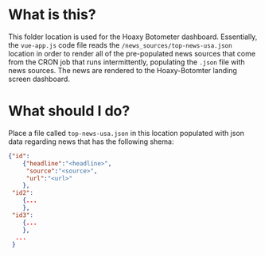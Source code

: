 # What is this?

This folder location is used for the Hoaxy Botometer dashboard.  Essentially, the `vue-app.js` code file reads the `/news_sources/top-news-usa.json` location in order to render all of the pre-populated news sources that come from the CRON job that runs intermittently, populating the `.json` file with news sources.  The news are rendered to the Hoaxy-Botomter landing screen dashboard.

# What should I do?

Place a file called `top-news-usa.json` in this location populated with json data regarding news that has the following shema:

```json
{"id": 
	{"headline":"<headline>",
	 "source":"<source>",
	 "url":"<url>"
	},
 "id2": 
  	{...
    },
 "id3": 
    {...
    },
  ...		
 }

```
